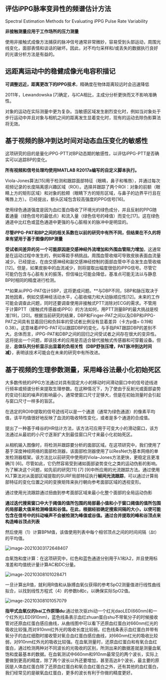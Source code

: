 ## 评估iPPG脉率变异性的频谱估计方法

Spectral Estimation Methods for Evaluating iPPG Pulse Rate Variability

**非接触测量应用于工作场所的压力测量**

使用非接触式成像方法捕获的脉冲信号通常非常微妙，容易受到头部运动，周围光线变化，面部表情和谈话的破坏。因此，对不均匀采样和/或丢失的数据执行良好的光谱分析方法是有益的。



## 远距离运动中的稳健成像光电容积描记

**可调整远近，距离更改下的IPPG技术**，精确度在物体距离较远时会迅速降低

2011年，Lewandowska [7]确定，与ICA相比，主成分分析更快而又不影响准确性。

对象的运动在实际测量中更为复杂。当敏感区域发生剧烈变化时，例如当对象处于步行运动中并且对象与相机之间的距离发生显着变化时，现有的运动去除伪影算法将无效。

## 基于视频的脉冲到达时间对动态血压变化的敏感性

这项研究的目的是量化iPPG-PTT对BP动态期的敏感性，以评估iPPG-PTT是否确实可以追踪BP的变化。

**所有视频和信号处理均使用MATLAB R2017a编写的自定义脚本执行。** 

Viola-Jones算法[15]用于检测和跟踪面部特征（眼睛，鼻子和嘴唇），并通过每次视频记录的长度隔离感兴趣区域（ROI）。选择并跟踪了两个ROI：对象的前额（眼睛上方的矩形区域）和对象的脸颊（眼睛下方的矩形区域，与鼻子的边界平行且在嘴唇上方）。已经提出，额头区域包含较高强度的PPG信号[16]。

使用绿色通道强度是因为血红蛋白吸收了环境光的绿色成分，并且反射的PPG随着通量（绿色信号的最低点）和流入量（绿色信号的峰值）而变化[17]。这在绿色通道中比红色或蓝色通道中更强的与心脏相关的脉冲中是明显的。

**尽管iPPG-PAT和BP之间的相关系数在以前的研究中有所不同，但结果在不久的将来有望用于基于图像的BP测量**

**受试者间差异的另一个可能原因是交感神经外流增加和外围血管阻力增加**，这通常是在运动过程中发生的，例如等距手柄挑战。周围血管收缩可导致皮肤表面血流量减少。已经提出，在由交感神经和副交感神经控制的面部血管中不会发生血管收缩[12]。但是，如果皮肤中的血流减少，则将提取出幅度很低的iPPG信号。尽管它可能仍包含与心脏有关的振荡，但信噪比可能会降低，基准点可能无法以与静息BP时相同的精度进行检测。

**如果从iPPG-PAT估计SBP，这将更成问题。**与DBP不同，SBP和脉压取决于其他因素，例如交感神经活动水平，心脏收缩力和大动脉顺应性[12]。未来的工作可能会调查此问题，同时还要调查使用非接触式PTT消除对ECG的需求。不管用于计算PTT（接触式传感器或iPPG）的方法如何，用PTT测量BP的最大挑战是校准[19]，[20]。根据当前研究的结果，DBP和Finger-PAT之间以及DBP和iPPG-PAT之间具有显着回归和负斜率的受试者比例没有显着差异（卡方p值=  0.19和0.38）。这意味着iPPG-PAT可以跟踪DBP的变化，与手指PAT跟踪DBP的差别不大。总体而言，iPPG-PAT和DBP之间的回归之间受试者之间存在很大的变异性。这将提出一个问题，即该技术的应用是否适合替代接触式传感器和可穿戴设备。但是，**总体队列分析显示出显着的负相关性（DBP舒张压增，PAT脉冲到达时间减）**，表明该技术可能会在未来的研究中有所改进。

## 基于视频的生理参数测量，采用峰谷法最小化初始死区

大多数传统的iPPG方法通过对具有固定大小的移动时间滑动窗口中的信号迹线进行频率或频谱分析来提取生理参数。在这种情况下，为了使由于反射光或面部姿势的变动引起的噪声的影响最小，通常使窗口尺寸足够大，但是在初始测量时会引起与窗口尺寸一样多的盲区。

在选定的ROI中提取的信号迹线可以是一个通道（通常为绿色通道）的像素平均值，该平均值很好地反映了血流的吸收特性变化，或者是多个通道的合成值。

提出了一种基于峰谷的HR估计方法，该方法可应用于可变大小的滑动窗口，该方法通过从最初的小尺寸逐渐扩大到最佳窗口尺寸来最小化初始死区。

从相机输入图像时，将检测并跟踪要分析的面部区域。在这项研究中，我们使用了基于深度神经网络的面部检测器，该面部检测器使用了以ResNet为基本网络的单发检测器框架。该方法比以前研究中使用的Viola–Jones方法更快，更稳定且更准确[1]  [6]。尽管如此，它仍然容易受到诸如面部姿势变化之类的运动伪影的影响。为了解决这个问题，如先前的研究[11] [7]  [9]中所应用的光流跟踪方法。通过使用KLT算法对从面部区域提取的SURF局部特征执行**帧间光流跟踪**，可以通过计算局部特征的变化位置之间的变换矩阵来执行朝向参考面部区域的透视变形。

通过使用光流跟踪通过扭曲到参考面部区域来最小化整个面部的全局运动伪影

**通过迭代搜索窗口中大于阈值的值所包围的局部最小值和小于窗口阈值的值所包围的局部最大值来检测峰值和谷值。在此，根据经验确定搜索间隔的大小，以使可能包含在信号中的抖动噪声不会被检测为峰值或谷值。通过合并提取的峰和谷顶点来构造峰谷顶点列表**

然后使用（1）计算BPM值，该值使用列表中每个相邻顶点之间的时间间隔（Δt）的平均值。

![image-20210303172648407](C:\Users\15200\AppData\Roaming\Typora\typora-user-images\image-20210303172648407.png)

血氧饱和度计算：在这项研究中，红色和蓝色通道分别用于λ1和λ2，并且使用标准差和均值统计量计算AC和DC分量。

![image-20210308101028471](C:\Users\15200\AppData\Roaming\Typora\typora-user-images\image-20210308101028471.png)

一旦计算出R值，就利用R值和从脉搏血氧仪获得的参考SpO2测量值进行线性曲线拟合，以找到线性方程式（4）的参数b和c，以确保实际SpO2值。

![image-20210308101057079](C:\Users\15200\AppData\Roaming\Typora\typora-user-images\image-20210308101057079.png)

**指甲式血氧仪的bai工作原理du**:通过依次驱zhi动一个红光daoLED(660nm)和一个红外光LED(910nm)，蓝色线条表示血红zhuan蛋白shu不带氧分子的时候接收管对还原血红蛋白感应曲线，从曲线图中可以看下还原血红蛋白对660nm红光的吸收比较强,而对910nm红外光的吸收长度比较弱。红色线条表示血红蛋白并带有氧分子的血红细胞时接收管对氧合血红蛋白感应曲线，对660nm红光的吸收比较弱，对910nm红外光的吸收比较强。在血氧测量时，还原血红蛋白和有氧合血红蛋白，通过检测两种对不同波长的光吸收的区别，所测出来的数据差就是测量血氧饱和度最基本的数据。在血氧测试中660nm和910nm最常见的两个波长，实际上要做到更高的精度，除了两个波长以外还要增加，甚至高达8个波长，最主要的原因是人体血红蛋白除了还原血红蛋白和氧合血红蛋白之外，还有其他的血红蛋白，我们经常见的是碳氧血红蛋白，更多的波长有利于你做的精度更好。



